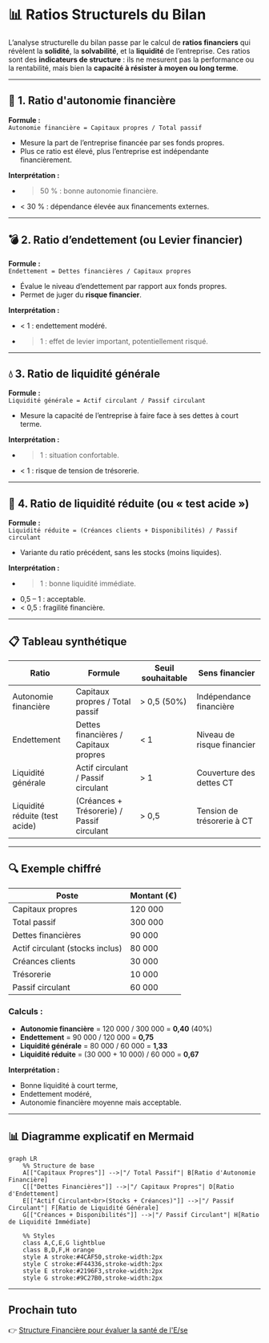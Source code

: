# 📊 Ratios Structurels du Bilan

L’analyse structurelle du bilan passe par le calcul de **ratios financiers** qui révèlent la **solidité**, la **solvabilité**, et la **liquidité** de l’entreprise. Ces ratios sont des **indicateurs de structure** : ils ne mesurent pas la performance ou la rentabilité, mais bien la **capacité à résister à moyen ou long terme**.

---

## 🧱 1. Ratio d'autonomie financière

**Formule :**  
`Autonomie financière = Capitaux propres / Total passif`

- Mesure la part de l’entreprise financée par ses fonds propres.
- Plus ce ratio est élevé, plus l’entreprise est indépendante financièrement.

**Interprétation :**
- > 50 % : bonne autonomie financière.
- < 30 % : dépendance élevée aux financements externes.

---

## 💣 2. Ratio d’endettement (ou Levier financier)

**Formule :**  
`Endettement = Dettes financières / Capitaux propres`

- Évalue le niveau d’endettement par rapport aux fonds propres.
- Permet de juger du **risque financier**.

**Interprétation :**
- < 1 : endettement modéré.
- > 1 : effet de levier important, potentiellement risqué.

---

## 💧 3. Ratio de liquidité générale

**Formule :**  
`Liquidité générale = Actif circulant / Passif circulant`

- Mesure la capacité de l’entreprise à faire face à ses dettes à court terme.

**Interprétation :**
- > 1 : situation confortable.
- < 1 : risque de tension de trésorerie.

---

## 🧪 4. Ratio de liquidité réduite (ou « test acide »)

**Formule :**  
`Liquidité réduite = (Créances clients + Disponibilités) / Passif circulant`

- Variante du ratio précédent, sans les stocks (moins liquides).

**Interprétation :**
- > 1 : bonne liquidité immédiate.
- 0,5 – 1 : acceptable.
- < 0,5 : fragilité financière.

---

## 📋 Tableau synthétique

| Ratio                           | Formule                                           | Seuil souhaitable   | Sens financier                          |
|---------------------------------|---------------------------------------------------|----------------------|------------------------------------------|
| Autonomie financière            | Capitaux propres / Total passif                  | > 0,5 (50%)          | Indépendance financière                  |
| Endettement                     | Dettes financières / Capitaux propres            | < 1                  | Niveau de risque financier               |
| Liquidité générale              | Actif circulant / Passif circulant              | > 1                  | Couverture des dettes CT                 |
| Liquidité réduite (test acide) | (Créances + Trésorerie) / Passif circulant       | > 0,5                | Tension de trésorerie à CT               |

---

## 🔍 Exemple chiffré

| Poste                               | Montant (€) |
|-------------------------------------|-------------|
| Capitaux propres                    | 120 000     |
| Total passif                        | 300 000     |
| Dettes financières                  | 90 000      |
| Actif circulant (stocks inclus)     | 80 000      |
| Créances clients                    | 30 000      |
| Trésorerie                          | 10 000      |
| Passif circulant                    | 60 000      |

### Calculs :

- **Autonomie financière** = 120 000 / 300 000 = **0,40** (40%)
- **Endettement** = 90 000 / 120 000 = **0,75**
- **Liquidité générale** = 80 000 / 60 000 = **1,33**
- **Liquidité réduite** = (30 000 + 10 000) / 60 000 = **0,67**

**Interprétation :**
- Bonne liquidité à court terme,
- Endettement modéré,
- Autonomie financière moyenne mais acceptable.

---

## 📊 Diagramme explicatif en Mermaid

```mermaid
graph LR
    %% Structure de base
    A[["Capitaux Propres"]] -->|"/ Total Passif"| B[Ratio d'Autonomie Financière]
    C[["Dettes Financières"]] -->|"/ Capitaux Propres"| D[Ratio d'Endettement]
    E[["Actif Circulant<br>(Stocks + Créances)"]] -->|"/ Passif Circulant"| F[Ratio de Liquidité Générale]
    G[["Créances + Disponibilités"]] -->|"/ Passif Circulant"| H[Ratio de Liquidité Immédiate]

    %% Styles
    class A,C,E,G lightblue
    class B,D,F,H orange
    style A stroke:#4CAF50,stroke-width:2px
    style C stroke:#F44336,stroke-width:2px
    style E stroke:#2196F3,stroke-width:2px
    style G stroke:#9C27B0,stroke-width:2px
```

---
## Prochain tuto

👉 [Structure Financière pour évaluer la santé de l'E/se](./04_structure_financiere.md)